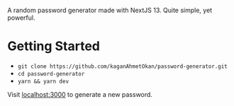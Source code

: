 A random password generator made with NextJS 13. Quite simple, yet powerful.

# Getting Started
- `git clone https://github.com/kaganAhmetOkan/password-generator.git`
- `cd password-generator`
- `yarn && yarn dev`

Visit [localhost:3000](http://localhost:3000) to generate a new password.